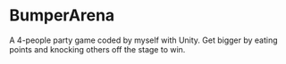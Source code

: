 # BumperArena
 A 4-people party game coded by myself with Unity. Get bigger by eating points and knocking others off the stage to win.
